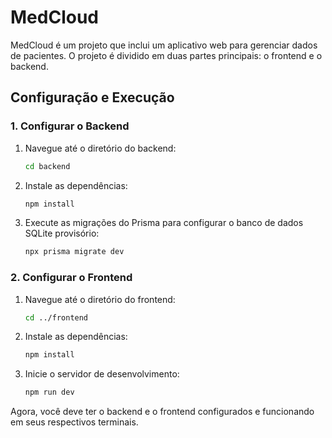 # MedCloud

MedCloud é um projeto que inclui um aplicativo web para gerenciar dados de pacientes. O projeto é dividido em duas partes principais: o frontend e o backend.

## Configuração e Execução

### 1. Configurar o Backend

1. Navegue até o diretório do backend:

    ```bash
    cd backend
    ```

2. Instale as dependências:

    ```bash
    npm install
    ```

3. Execute as migrações do Prisma para configurar o banco de dados SQLite provisório:

    ```bash
    npx prisma migrate dev
    ```

### 2. Configurar o Frontend

1. Navegue até o diretório do frontend:

    ```bash
    cd ../frontend
    ```

2. Instale as dependências:

    ```bash
    npm install
    ```

3. Inicie o servidor de desenvolvimento:

    ```bash
    npm run dev
    ```

Agora, você deve ter o backend e o frontend configurados e funcionando em seus respectivos terminais.
